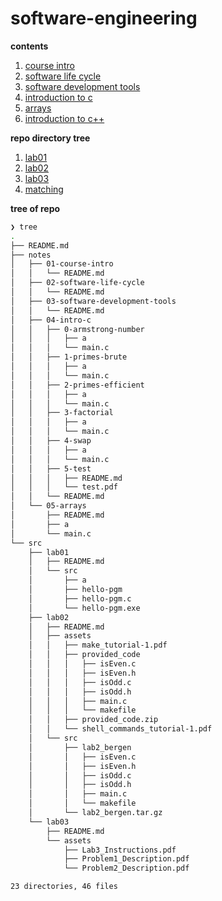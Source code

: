 # software-engineering

**contents**

1.  [course intro](./notes/01-course-intro/README.md)
2.  [software life cycle](./notes/02-software-life-cycle/README.md)
3.  [software development tools](./notes/03-software-development-tools/README.md)
4.  [introduction to c](./notes/04-intro-c/README.md)
5.  [arrays](./notes//05-arrays/README.md)
6.  [introduction to c++](./notes/06-intro-c++/README.md)

**repo directory tree**

1.  [lab01](./src/lab01/)
2.  [lab02](./src/lab02/)
3.  [lab03](./src/lab03/EECS348_Lab3/)
4.  [matching](./src/matching)

**tree of repo**
```zsh
❯ tree
.
├── README.md
├── notes
│   ├── 01-course-intro
│   │   └── README.md
│   ├── 02-software-life-cycle
│   │   └── README.md
│   ├── 03-software-development-tools
│   │   └── README.md
│   ├── 04-intro-c
│   │   ├── 0-armstrong-number
│   │   │   ├── a
│   │   │   └── main.c
│   │   ├── 1-primes-brute
│   │   │   ├── a
│   │   │   └── main.c
│   │   ├── 2-primes-efficient
│   │   │   ├── a
│   │   │   └── main.c
│   │   ├── 3-factorial
│   │   │   ├── a
│   │   │   └── main.c
│   │   ├── 4-swap
│   │   │   ├── a
│   │   │   └── main.c
│   │   ├── 5-test
│   │   │   ├── README.md
│   │   │   └── test.pdf
│   │   └── README.md
│   └── 05-arrays
│       ├── README.md
│       ├── a
│       └── main.c
└── src
    ├── lab01
    │   ├── README.md
    │   └── src
    │       ├── a
    │       ├── hello-pgm
    │       ├── hello-pgm.c
    │       └── hello-pgm.exe
    ├── lab02
    │   ├── README.md
    │   ├── assets
    │   │   ├── make_tutorial-1.pdf
    │   │   ├── provided_code
    │   │   │   ├── isEven.c
    │   │   │   ├── isEven.h
    │   │   │   ├── isOdd.c
    │   │   │   ├── isOdd.h
    │   │   │   ├── main.c
    │   │   │   └── makefile
    │   │   ├── provided_code.zip
    │   │   └── shell_commands_tutorial-1.pdf
    │   └── src
    │       ├── lab2_bergen
    │       │   ├── isEven.c
    │       │   ├── isEven.h
    │       │   ├── isOdd.c
    │       │   ├── isOdd.h
    │       │   ├── main.c
    │       │   └── makefile
    │       └── lab2_bergen.tar.gz
    └── lab03
        ├── README.md
        └── assets
            ├── Lab3_Instructions.pdf
            ├── Problem1_Description.pdf
            └── Problem2_Description.pdf

23 directories, 46 files
```
